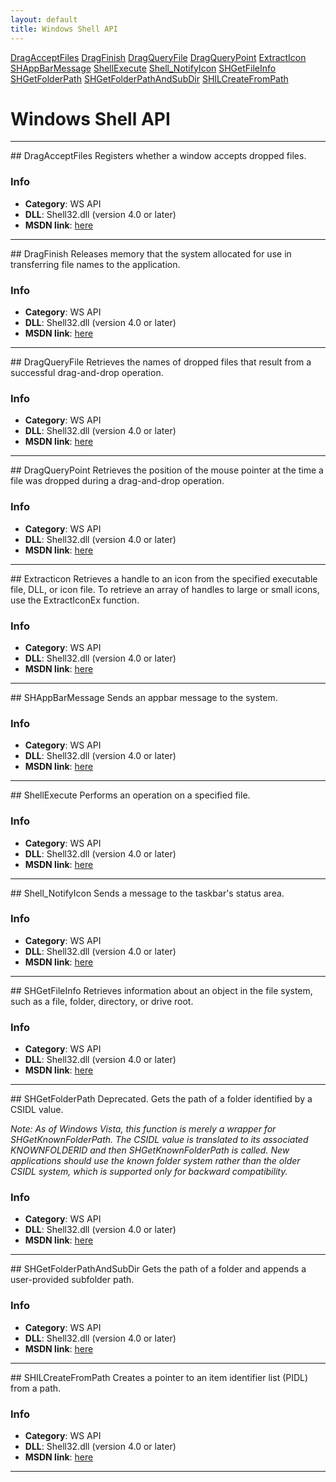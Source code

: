 ```yaml
---
layout: default
title: Windows Shell API
---
```


<div class="sidenav">

<div markdown="1">

[DragAcceptFiles](#dragacceptfiles)
[DragFinish](#dragfinish)
[DragQueryFile](#dragqueryfile)
[DragQueryPoint](#dragquerypoint)
[ExtractIcon](#extracticon)
[SHAppBarMessage](#shappbarmessage)
[ShellExecute](#shellexecute)
[Shell_NotifyIcon](#shell_notifyicon)
[SHGetFileInfo](#shgetfileinfo)
[SHGetFolderPath](#shgetfolderpath)
[SHGetFolderPathAndSubDir](#shgetfolderpathandsubdir)
[SHILCreateFromPath](#shilcreatefrompath)

</div>

</div>


<div class="right_main">

<div markdown="1">

Windows Shell API
====================

---

<SECTION ID="dragacceptfiles"></SECTION>
## DragAcceptFiles
Registers whether a window accepts dropped files.

### Info
* **Category**: WS API
* **DLL**:  Shell32.dll (version 4.0 or later)
* **MSDN link**: <a href="https://docs.microsoft.com/en-in/windows/win32/api/shellapi/nf-shellapi-dragacceptfiles" target="_blank">here</a>

---

<SECTION ID="dragfinish"></SECTION>
## DragFinish
Releases memory that the system allocated for use in transferring file names to the application.

### Info
* **Category**: WS API
* **DLL**:  Shell32.dll (version 4.0 or later)
* **MSDN link**: <a href="https://docs.microsoft.com/en-in/windows/win32/api/shellapi/nf-shellapi-dragfinish" target="_blank">here</a>

---

<SECTION ID="dragqueryfile"></SECTION>
## DragQueryFile
Retrieves the names of dropped files that result from a successful drag-and-drop operation.

### Info
* **Category**: WS API
* **DLL**:  Shell32.dll (version 4.0 or later)
* **MSDN link**: <a href="https://docs.microsoft.com/en-in/windows/win32/api/shellapi/nf-shellapi-dragqueryfilea" target="_blank">here</a>

---

<SECTION ID="dragquerypoint"></SECTION>
## DragQueryPoint
Retrieves the position of the mouse pointer at the time a file was dropped during a drag-and-drop operation.

### Info
* **Category**: WS API
* **DLL**:  Shell32.dll (version 4.0 or later)
* **MSDN link**: <a href="https://docs.microsoft.com/en-us/windows/win32/api/shellapi/nf-shellapi-dragquerypoint" target="_blank">here</a>

---

<SECTION ID="extracticon"></SECTION>
## Extracticon
Retrieves a handle to an icon from the specified executable file, DLL, or icon file. To retrieve an array of handles to large or small icons, use the ExtractIconEx function.

### Info
* **Category**: WS API
* **DLL**:  Shell32.dll (version 4.0 or later)
* **MSDN link**: <a href="https://docs.microsoft.com/en-us/windows/win32/api/shellapi/nf-shellapi-extracticona" target="_blank">here</a>

---

<SECTION ID="shappbarmessage"></SECTION>
## SHAppBarMessage
Sends an appbar message to the system.

### Info
* **Category**: WS API
* **DLL**:  Shell32.dll (version 4.0 or later)
* **MSDN link**: <a href="https://docs.microsoft.com/en-in/windows/win32/api/shellapi/nf-shellapi-shappbarmessage" target="_blank">here</a>

---

<SECTION ID="shellexecute"></SECTION>
## ShellExecute
Performs an operation on a specified file.

### Info
* **Category**: WS API
* **DLL**:  Shell32.dll (version 4.0 or later)
* **MSDN link**: <a href="https://docs.microsoft.com/en-in/windows/win32/api/shellapi/nf-shellapi-shellexecutea" target="_blank">here</a>

---

<SECTION ID="shell_notifyicon"></SECTION>
## Shell_NotifyIcon
Sends a message to the taskbar's status area.

### Info
* **Category**: WS API
* **DLL**:  Shell32.dll (version 4.0 or later)
* **MSDN link**: <a href="https://docs.microsoft.com/en-in/windows/win32/api/shellapi/nf-shellapi-shell_notifyicona" target="_blank">here</a>

---

<SECTION ID="shgetfileinfo"></SECTION>
## SHGetFileInfo
Retrieves information about an object in the file system, such as a file, folder, directory, or drive root.

### Info
* **Category**: WS API
* **DLL**:  Shell32.dll (version 4.0 or later)
* **MSDN link**: <a href="https://docs.microsoft.com/en-in/windows/win32/api/shellapi/nf-shellapi-shgetfileinfoa" target="_blank">here</a>

---

<SECTION ID="shgetfolderpath"></SECTION>
## SHGetFolderPath
Deprecated. Gets the path of a folder identified by a CSIDL value.

*Note: As of Windows Vista, this function is merely a wrapper for SHGetKnownFolderPath. The CSIDL value is translated to its associated KNOWNFOLDERID and then SHGetKnownFolderPath is called. New applications should use the known folder system rather than the older CSIDL system, which is supported only for backward compatibility.*

### Info
* **Category**: WS API
* **DLL**:  Shell32.dll (version 4.0 or later)
* **MSDN link**: <a href="https://docs.microsoft.com/en-in/windows/win32/api/shlobj_core/nf-shlobj_core-shgetfolderpatha" target="_blank">here</a>

---

<SECTION ID="shgetfolderpathandsubdir"></SECTION>
## SHGetFolderPathAndSubDir
Gets the path of a folder and appends a user-provided subfolder path.

### Info
* **Category**: WS API
* **DLL**:  Shell32.dll (version 4.0 or later)
* **MSDN link**: <a href="https://docs.microsoft.com/en-in/windows/win32/api/shlobj_core/nf-shlobj_core-shgetfolderpathandsubdira" target="_blank">here</a>

---

<SECTION ID="shilcreatefrompath"></SECTION>
## SHILCreateFromPath
Creates a pointer to an item identifier list (PIDL) from a path.

### Info
* **Category**: WS API
* **DLL**:  Shell32.dll (version 4.0 or later)
* **MSDN link**: <a href="https://docs.microsoft.com/en-in/windows/win32/api/shlobj_core/nf-shlobj_core-shilcreatefrompath" target="_blank">here</a>

---

</div>

</div>
